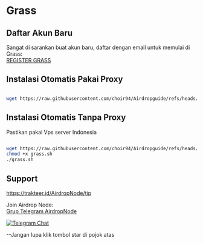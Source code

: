 # Grass

## Daftar Akun Baru

Sangat di sarankan buat akun baru, daftar dengan email untuk memulai di Grass:  
[REGISTER GRASS](https://app.getgrass.io/register/?referralCode=7vC9i90CDWrQf5-)


## Instalasi Otomatis Pakai Proxy

```bash

wget https://raw.githubusercontent.com/choir94/Airdropguide/refs/heads/main/Grass.sh && chmod +x Grass.sh && ./Grass.sh

```
## Instalasi Otomatis Tanpa Proxy
Pastikan pakai Vps server Indonesia

```bash

wget https://raw.githubusercontent.com/choir94/Airdropguide/refs/heads/main/grass.sh -O grass.sh
chmod +x grass.sh
./grass.sh

```
## Support
https://trakteer.id/AirdropNode/tip

Join Airdrop Node:  
[Grup Telegram AirdropNode](https://t.me/airdrop_node)

<p align="left">
<a href="https://t.me/airdrop_node" target="_blank">
    <img alt="Telegram Chat" src="https://img.shields.io/endpoint?color=neon&logo=telegram&label=chat&url=https%3A%2F%2Ftg.sumanjay.workers.dev%2Fairdrop_node">
</a>
</p>

--Jangan lupa klik tombol star di pojok atas
